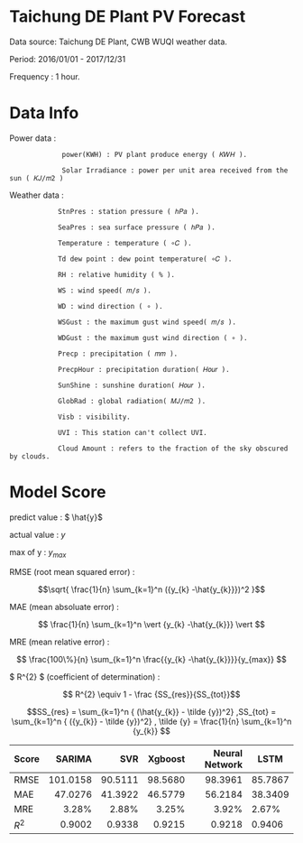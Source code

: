 # Taichung DE Plant PV Forecast  

Data source: Taichung DE Plant, CWB WUQI weather data.

Period: 2016/01/01 - 2017/12/31

Frequency : 1 hour.

# Data Info

Power data :
             
                 power(KWH) : PV plant produce energy ( 𝐾𝑊𝐻 ).

                 Solar Irradiance : power per unit area received from the sun ( 𝐾𝐽/𝑚2 )

Weather data :
                
                StnPres : station pressure ( ℎ𝑃𝑎 ).

                SeaPres : sea surface pressure ( ℎ𝑃𝑎 ).

                Temperature : temperature ( ∘𝐶 ).

                Td dew point : dew point temperature( ∘𝐶 ).

                RH : relative humidity ( % ).

                WS : wind speed( 𝑚/𝑠 ).

                WD : wind direction ( ∘ ).

                WSGust : the maximum gust wind speed( 𝑚/𝑠 ).

                WDGust : the maximum gust wind direction ( ∘ ).

                Precp : precipitation ( 𝑚𝑚 ).

                PrecpHour : precipitation duration( 𝐻𝑜𝑢𝑟 ).

                SunShine : sunshine duration( 𝐻𝑜𝑢𝑟 ).

                GlobRad : global radiation( 𝑀𝐽/𝑚2 ).

                Visb : visibility.

                UVI : This station can't collect UVI.

                Cloud Amount : refers to the fraction of the sky obscured by clouds.


# Model Score 

predict value : $ \hat{y}$  

actual value : $y$  

max of y : $y_{max}$

RMSE (root mean squared error) :

$$\sqrt{ \frac{1}{n} \sum_{k=1}^n ({y_{k} -\hat{y_{k}}})^2 }$$

MAE (mean absoluate error) :

$$ \frac{1}{n} \sum_{k=1}^n \vert {y_{k} -\hat{y_{k}}} \vert $$

MRE (mean relative error) :

$$ \frac{100\%}{n} \sum_{k=1}^n \frac{{y_{k} -\hat{y_{k}}}}{y_{max}}  $$

$ R^{2} $   (coefficient of determination) :

$$ R^{2} \equiv 1 - \frac {SS_{res}}{SS_{tot}}$$

$$SS_{res} = \sum_{k=1}^n  { (\hat{y_{k}} - \tilde {y})^2}   ,SS_{tot} = \sum_{k=1}^n  { ({y_{k}} - \tilde {y})^2} 
, \tilde {y} = \frac{1}{n} \sum_{k=1}^n {y_{k}} $$


Score   | SARIMA   | SVR      | Xgboost   | Neural Network| LSTM
--------|---------:|---------:| ---------:|---------:|--------
RMSE    | 101.0158 |  90.5111 | 98.5680   | 98.3961  |85.7867
MAE     | 47.0276  |  41.3922 |  46.5779  | 56.2184  |38.3409
MRE     | 3.28%    | 2.88%    |  3.25%    | 3.92%    |2.67%
$R^{2}$ | 0.9002   | 0.9338   |  0.9215   | 0.9218   |0.9406





